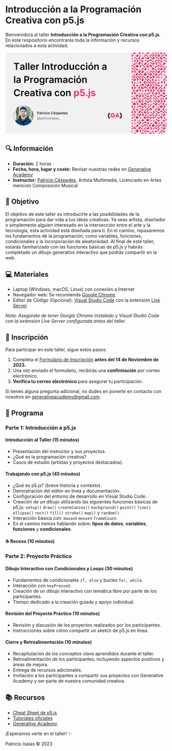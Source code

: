 # Introducción a la Programación Creativa con p5.js

Bienvenido/a al taller **Introducción a la Programación Creativa con p5.js**. En este respositorio encontrarás toda la información y recursos relacionados a esta actividad.

<img src="recursos/portada.png" alt="p5.js Logo" title="p5.js" width="700"/>

## 🔍 Información

- **Duración:** 2 horas
- **Fecha, hora, lugar y coste:** Revisar nuestras redes en [Generative Academy](https://www.instagram.com/generative.academy/)
- **Instructor:** [Patricio Céspedes](https://patricio-isaias.super.site/), Artista Multimedia, Licenciado en Artes mención Composición Musical

## 🎯 Objetivo

El objetivo de este taller es introducirte a las posibilidades de la programación para dar vida a tus ideas creativas. Ya seas artista, diseñador o simplemente alguien interesado en la intersección entre el arte y la tecnología, esta actividad está diseñada para ti. En el camino, repasaremos los fundamentos de la programación, como variables, funciones, condicionales y la incorporación de aleatoriedad. Al final de este taller, estarás familiarizado con las funciones básicas de p5.js y habrás completado un dibujo generativo interactivo que podrás compartir en la web.

## 💻 Materiales

- Laptop (Windows, macOS, Linux) con conexión a Internet
- Navegador web: Se recomienda [Google Chrome](https://www.google.com/intl/es_es/chrome/)
- Editor de Código (Opcional): [Visual Studio Code](https://code.visualstudio.com/) con la extensión [Live Server](https://marketplace.visualstudio.com/items?itemName=ritwickdey.LiveServer).

_Nota: Asegúrate de tener Google Chrome instalado y Visual Studio Code con la extensión Live Server configurada antes del taller._

## 📝 Inscripción

Para participar en este taller, sigue estos pasos:

1. Completa el [Formulario de Inscripción]() **antes del 14 de Noviembre de 2023.**
2. Una vez enviado el formulario, recibirás una **confirmación** por correo electrónico.
3. **Verifica tu correo electrónico** para asegurar tu participación.

Si tienes alguna pregunta adicional, no dudes en ponerte en contacto con nosotros en [generativeacademy@gmail.com](mailto:generativeacademy@gmail.com).

## 📖 Programa

### Parte 1: Introducción a p5.js

#### Introducción al Taller (15 minutos)

- Presentación del instructor y sus proyectos.
- ¿Qué es la programación creativa?
- Casos de estudio (artistas y proyectos destacados).

#### Trabajando con p5.js (45 minutos)

- ¿Qué es p5.js? (breve historia y contexto).
- Demostración del editor en línea y documentación.
- Configuración del entorno de desarrollo en Visual Studio Code.
- Creación de un dibujo utilizando las siguientes funciones básicas de p5.js: `setup()` `draw()` `createCanvas()` `background()` `point()` `line()` `ellipse()` `rect()` `fill()` `stroke()` `map()` y `random()`.
- Interacción básica con: `mouseX` `mouseY` `frameCount`.
- En el camino iremos hablando sobre: **tipos de datos**, **variables**, **funciones** y **condicionales**.

#### ☕ Receso (10 minutos)

### Parte 2: Proyecto Práctico

#### Dibujo Interactivo con Condicionales y Loops (30 minutos)

- Fundamentos de condicionales `if, else` y bucles `for, while`.
- Interacción con `keyPressed`.
- Creación de un dibujo interactivo con temática libre por parte de los participantes.
- Tiempo dedicado a la creación guiada y apoyo individual.

#### Revisión del Proyecto Práctico (10 minutos)

- Revisión y discusión de los proyectos realizados por los participantes.
- Instrucciones sobre cómo compartir un sketch de p5.js en línea.

#### Cierre y Retroalimentación (10 minutos)

- Recapitulación de los conceptos clave aprendidos durante el taller.
- Retroalimentación de los participantes, incluyendo aspectos positivos y áreas de mejora.
- Entrega de recursos adicionales.
- Invitación a los participantes a compartir sus proyectos con Generative Academy y ser parte de nuestra comunidad creativa.

## 📚 Recursos

- [Cheat Sheet de p5.js](/recursos/p5js-cheatsheet.png)
- [Tutoriales oficiales](https://p5js.org/es/learn/)
- [Generative Academy](https://www.instagram.com/generative.academy/)

¡Esperamos verte en el taller! ✨

Patricio Isaías © 2023

